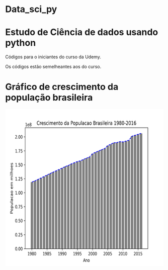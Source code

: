 # Data_sci_py
# Estudo de Ciência de dados usando python

Códigos para o iniciantes do curso da Udemy.

Os códigos estão semelheantes aos do curso.

# Gráfico de crescimento da população brasileira

<img src="https://github.com/dougfeltrim/data_sci_py/blob/master/pop_br.png" width="600" height="500">
